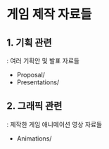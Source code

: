 # 게임 제작 자료들 
## 1. 기획 관련
: 여러 기획안 및 발표 자료들
* Proposal/
* Presentations/

## 2. 그래픽 관련
: 제작한 게임 애니메이션 영상 자료들
* Animations/
